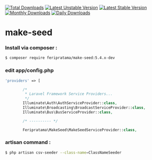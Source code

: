 [![Total Downloads](https://poser.pugx.org/feripratama/make-seed/downloads)](https://packagist.org/packages/feripratama/make-seed)
[![Latest Unstable Version](https://poser.pugx.org/feripratama/make-seed/v/unstable)](https://packagist.org/packages/feripratama/make-seed)
[![Latest Stable Version](https://poser.pugx.org/feripratama/make-seed/v/stable)](https://packagist.org/packages/feripratama/make-seed)
[![Monthly Downloads](https://poser.pugx.org/feripratama/make-seed/d/monthly)](https://packagist.org/packages/feripratama/make-seed)
[![Daily Downloads](https://poser.pugx.org/feripratama/make-seed/d/daily)](https://packagist.org/packages/feripratama/make-seed)

# make-seed

### Install via composer :

```bash
$ composer require feripratama/make-seed:5.4.x-dev
```

### edit app/config.php

```php
'providers' => [

        /*
         * Laravel Framework Service Providers...
         */
        Illuminate\Auth\AuthServiceProvider::class,
        Illuminate\Broadcasting\BroadcastServiceProvider::class,
        Illuminate\Bus\BusServiceProvider::class,

        /* ---------- */

        Feripratama\MakeSeed\MakeSeedServiceProvider::class,
```

### artisan command :

```bash
$ php artisan csv-seeder --class-name=ClassNameSeeder
```
